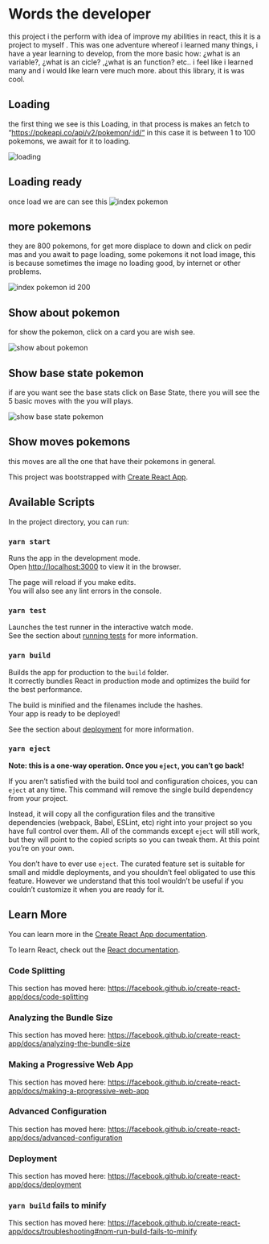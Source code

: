 # Words the developer  

this project i the perform with idea of improve my abilities in react, this it is a project to myself . This was one adventure whereof i learned many things, i have a year learning to develop, from the more basic how: ¿what is an variable?, ¿what is an cicle? ,¿what is an function? etc.. i feel like i learned many and i would like learn vere much more. about this library, it is was cool. 



## Loading
the first thing we see is this Loading, in that process  is makes an fetch to “https://pokeapi.co/api/v2/pokemon/:id/“ in this case it is  between 1 to 100 pokemons, we await for it to loading.

![loading](https://user-images.githubusercontent.com/58712435/95669821-b6618400-0b52-11eb-8a38-b384d648aa52.png?raw=true "loading")

## Loading ready 

once load we are can see this
![index pokemon](https://user-images.githubusercontent.com/58712435/95670035-cda17100-0b54-11eb-9e98-86998f302f32.png?raw=true "index pokemon")

## more pokemons
they are 800 pokemons, for get more displace to down and click on pedir mas and you await to page loading,
some pokemons it not load image, this is because sometimes the image no loading good, by internet or other problems. 

![index pokemon id 200](https://user-images.githubusercontent.com/58712435/95670050-0c372b80-0b55-11eb-82b3-4063c11b109e.png?raw=true "index pokemon")


## Show about pokemon 

for show the pokemon, click on a card you are wish see. 

![show about pokemon](https://user-images.githubusercontent.com/58712435/95669943-b8781280-0b53-11eb-9145-2b9a56577411.png?raw=true "show pokemon about")

## Show base state pokemon
if are you want see the base stats click on Base State, there you will see the 5 basic moves with the you will plays.

![show base state pokemon](https://user-images.githubusercontent.com/58712435/95669969-ea897480-0b53-11eb-90ea-ec889bd87de9.png?raw=true "show pokemon base state")

## Show moves pokemons
this moves are all the one that have their pokemons in general.

This project was bootstrapped with [Create React App](https://github.com/facebook/create-react-app).


## Available Scripts

In the project directory, you can run:

### `yarn start`

Runs the app in the development mode.<br />
Open [http://localhost:3000](http://localhost:3000) to view it in the browser.

The page will reload if you make edits.<br />
You will also see any lint errors in the console.

### `yarn test`

Launches the test runner in the interactive watch mode.<br />
See the section about [running tests](https://facebook.github.io/create-react-app/docs/running-tests) for more information.

### `yarn build`

Builds the app for production to the `build` folder.<br />
It correctly bundles React in production mode and optimizes the build for the best performance.

The build is minified and the filenames include the hashes.<br />
Your app is ready to be deployed!

See the section about [deployment](https://facebook.github.io/create-react-app/docs/deployment) for more information.

### `yarn eject`

**Note: this is a one-way operation. Once you `eject`, you can’t go back!**

If you aren’t satisfied with the build tool and configuration choices, you can `eject` at any time. This command will remove the single build dependency from your project.

Instead, it will copy all the configuration files and the transitive dependencies (webpack, Babel, ESLint, etc) right into your project so you have full control over them. All of the commands except `eject` will still work, but they will point to the copied scripts so you can tweak them. At this point you’re on your own.

You don’t have to ever use `eject`. The curated feature set is suitable for small and middle deployments, and you shouldn’t feel obligated to use this feature. However we understand that this tool wouldn’t be useful if you couldn’t customize it when you are ready for it.

## Learn More

You can learn more in the [Create React App documentation](https://facebook.github.io/create-react-app/docs/getting-started).

To learn React, check out the [React documentation](https://reactjs.org/).

### Code Splitting

This section has moved here: https://facebook.github.io/create-react-app/docs/code-splitting

### Analyzing the Bundle Size

This section has moved here: https://facebook.github.io/create-react-app/docs/analyzing-the-bundle-size

### Making a Progressive Web App

This section has moved here: https://facebook.github.io/create-react-app/docs/making-a-progressive-web-app

### Advanced Configuration

This section has moved here: https://facebook.github.io/create-react-app/docs/advanced-configuration

### Deployment

This section has moved here: https://facebook.github.io/create-react-app/docs/deployment

### `yarn build` fails to minify

This section has moved here: https://facebook.github.io/create-react-app/docs/troubleshooting#npm-run-build-fails-to-minify
